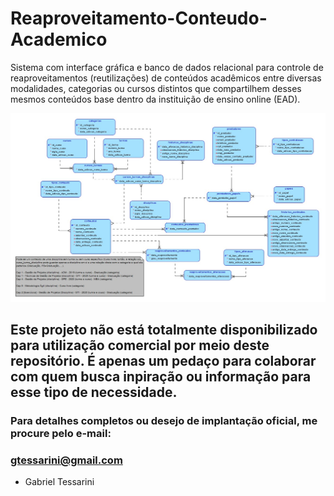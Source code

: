 # Reaproveitamento-Conteudo-Academico
Sistema com interface gráfica e banco de dados relacional para controle de reaproveitamentos (reutilizações) de conteúdos acadêmicos entre diversas modalidades, categorias ou cursos distintos que compartilhem desses mesmos conteúdos base dentro da instituição de ensino online (EAD).

 ![alt tag](https://github.com/GTessarini/Reaproveitamento-Conteudo-Academico/blob/main/Diagrama-Logico-Banco-Dados.jpg "Diagrama-Logico-Banco-Dados")

## Este projeto não está totalmente disponibilizado para utilização comercial por meio deste repositório. É apenas um pedaço para colaborar com quem busca inpiração ou informação para esse tipo de necessidade.

### Para detalhes completos ou desejo de implantação oficial, me procure pelo e-mail:
### gtessarini@gmail.com

- Gabriel Tessarini
